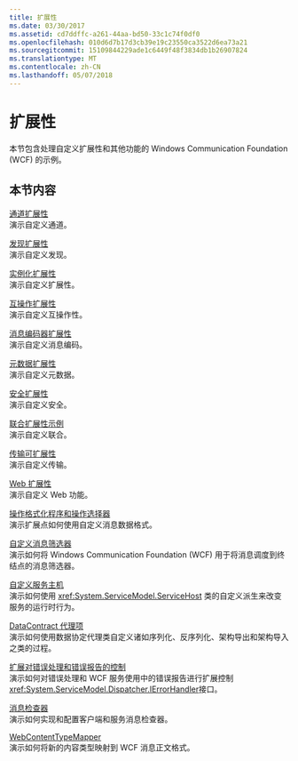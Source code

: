 ```yaml
---
title: 扩展性
ms.date: 03/30/2017
ms.assetid: cd7ddffc-a261-44aa-bd50-33c1c74f0df0
ms.openlocfilehash: 010d6d7b17d3cb39e19c23550ca3522d6ea73a21
ms.sourcegitcommit: 15109844229ade1c6449f48f3834db1b26907824
ms.translationtype: MT
ms.contentlocale: zh-CN
ms.lasthandoff: 05/07/2018
---
```

# <a name="extensibility"></a>扩展性
本节包含处理自定义扩展性和其他功能的 Windows Communication Foundation (WCF) 的示例。  
  
## <a name="in-this-section"></a>本节内容  
 [通道扩展性](../../../../docs/framework/wcf/samples/channels-extensibility.md)  
 演示自定义通道。  
  
 [发现扩展性](../../../../docs/framework/wcf/samples/discovery-extensibility.md)  
 演示自定义发现。  
  
 [实例化扩展性](../../../../docs/framework/wcf/samples/instancing-extensibility.md)  
 演示自定义扩展性。  
  
 [互操作扩展性](../../../../docs/framework/wcf/samples/interop-extensibility.md)  
 演示自定义互操作性。  
  
 [消息编码器扩展性](../../../../docs/framework/wcf/samples/message-encoder-extensibility.md)  
 演示自定义消息编码。  
  
 [元数据扩展性](../../../../docs/framework/wcf/samples/metadata-extensibility.md)  
 演示自定义元数据。  
  
 [安全扩展性](../../../../docs/framework/wcf/samples/security-extensibility.md)  
 演示自定义安全。  
  
 [联合扩展性示例](../../../../docs/framework/wcf/samples/syndication-extensibility-samples.md)  
 演示自定义联合。  
  
 [传输可扩展性](../../../../docs/framework/wcf/samples/transport-extensibility.md)  
 演示自定义传输。  
  
 [Web 扩展性](../../../../docs/framework/wcf/samples/web-extensibility.md)  
 演示自定义 Web 功能。  
  
 [操作格式化程序和操作选择器](../../../../docs/framework/wcf/samples/operation-formatter-and-operation-selector.md)  
 演示扩展点如何使用自定义消息数据格式。  
  
 [自定义消息筛选器](../../../../docs/framework/wcf/samples/custom-message-filter.md)  
 演示如何将 Windows Communication Foundation (WCF) 用于将消息调度到终结点的消息筛选器。  
  
 [自定义服务主机](../../../../docs/framework/wcf/samples/custom-service-host.md)  
 演示如何使用 <xref:System.ServiceModel.ServiceHost> 类的自定义派生来改变服务的运行时行为。  
  
 [DataContract 代理项](../../../../docs/framework/wcf/samples/datacontract-surrogate.md)  
 演示如何使用数据协定代理类自定义诸如序列化、反序列化、架构导出和架构导入之类的过程。  
  
 [扩展对错误处理和错误报告的控制](../../../../docs/framework/wcf/samples/extending-control-over-error-handling-and-reporting.md)  
 演示如何对错误处理和 WCF 服务使用中的错误报告进行扩展控制<xref:System.ServiceModel.Dispatcher.IErrorHandler>接口。  
  
 [消息检查器](../../../../docs/framework/wcf/samples/message-inspectors.md)  
 演示如何实现和配置客户端和服务消息检查器。  
  
 [WebContentTypeMapper](../../../../docs/framework/wcf/samples/webcontenttypemapper-sample.md)  
 演示如何将新的内容类型映射到 WCF 消息正文格式。
